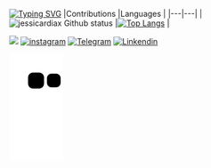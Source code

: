 

[![Typing SVG](https://readme-typing-svg.herokuapp.com/?color="fe428e"&size=35&center=true&vCenter=true&width=1000&lines=HELLO+WORLD,+MY+NAME+is+Jéssica+Dias+;I'm+20+years+old;I+from+Brasil,Ceará+;I+study+In+Universidade+Rural+Do+Semi+Arido;+i+like+study+cybersecurity;Be+Welcome!+:%29)](https://git.io/typing-svg)
 |Contributions  |Languages  |
|---|---|
|![jessicardiax Github status](https://github-readme-stats.vercel.app/api?username=jessicardiax&show_icons=true&theme=synthwave) |[![Top Langs](https://githubreadme-stats.vercel.app/api/top-langs/?username=jessicardiax&layout=compact&theme=synthwave)](https://github.com/jessicardiax/github-readme-stats)  | 

 <a href= "mailto:jessicardias.ufersa@gmailcom"><img src="https://img.shields.io/badge/Gmail-D14836?style=for-the-badge&logo=gmail&logoColor=white" target="_blank"></a>
[![instagram](https://img.shields.io/badge/Instagram-E4405F?style=for-the-badge&logo=instagram&logoColor=white)](https://www.instagram.com/jessicardiax/)
[![Telegram](https://img.shields.io/badge/Telegram-2CA5E0?style=for-the-badge&logo=telegram&logoColor=white)](https://t.me/+5585996881545)
[![Linkendin](https://img.shields.io/badge/LinkedIn-0077B5?style=for-the-badge&logo=linkedin&logoColor=white)](https://www.linkedin.com/in/jessicardiax/)

![snake gif](https://github.com/jessicardiax/jessicardiax/blob/output/github-contribution-grid-snake.svg)


